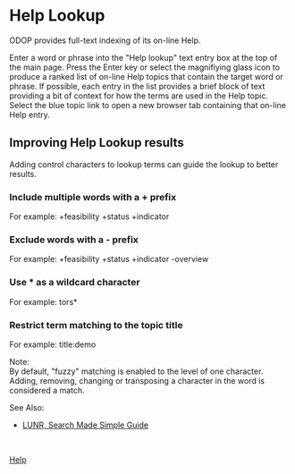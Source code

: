 # Help Lookup   

ODOP provides full-text indexing of its on-line Help.   

Enter a word or phrase into the "Help lookup" text entry box at the top of the main page. 
Press the Enter key or select the magnifiying glass icon to produce a ranked list of 
on-line Help topics that contain the target word or phrase. 
If possible, each entry in the list provides a brief block of text providing a bit of context 
for how the terms are used in the Help topic. 
Select the blue topic link to open a new browser tab containing that on-line Help entry.

## Improving Help Lookup results 
Adding control characters to lookup terms can guide the lookup to better results. 

### Include multiple words with a + prefix 
For example: +feasibility +status +indicator   

### Exclude words with a - prefix 
For example: +feasibility +status +indicator -overview   

### Use * as a wildcard character 
For example: tors*   

### Restrict term matching to the topic title 
For example: title:demo   

Note:   
By default, "fuzzy" matching is enabled to the level of one character. 
Adding, removing, changing or transposing a character in the word is considered a match.   

See Also: 
 - [LUNR, Search Made Simple Guide](https://lunrjs.com/guides/searching.html)   

&nbsp;
 
[Help](/docs/Help)

&nbsp;   

